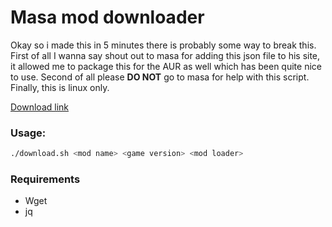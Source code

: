 # Masa mod downloader

Okay so i made this in 5 minutes there is probably some way to break this. 
First of all I wanna say shout out to masa for adding this json file to his
site, it allowed me to package this for the AUR as well which has been 
quite nice to use. Second of all please **DO NOT** go to masa for help
with this script. Finally, this is linux only.

[Download link](https://github.com/eatmyvenom/masa-mod-downloader/raw/main/download.sh)

### Usage:

```bash
./download.sh <mod name> <game version> <mod loader>
```

### Requirements

* Wget 
* jq
